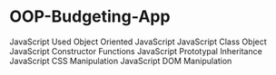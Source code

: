 # OOP-Budgeting-App


JavaScript Used
Object Oriented JavaScript
JavaScript Class Object
JavaScript Constructor Functions
JavaScript Prototypal Inheritance
JavaScript CSS Manipulation
JavaScript DOM Manipulation
